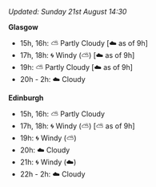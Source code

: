 *Updated: Sunday 21st August 14:30*

**Glasgow**

* 15h, 16h: :partly_sunny: Partly Cloudy [:cloud: as of 9h]
* 17h, 18h: :cyclone: Windy (:partly_sunny:) [:cloud: as of 9h]
* 19h: :partly_sunny: Partly Cloudy [:cloud: as of 9h]
* 20h - 2h: :cloud: Cloudy

**Edinburgh**

* 15h, 16h: :partly_sunny: Partly Cloudy
* 17h, 18h: :cyclone: Windy (:partly_sunny:) [:partly_sunny: as of 9h]
* 19h: :cyclone: Windy (:partly_sunny:)
* 20h: :cloud: Cloudy
* 21h: :cyclone: Windy (:cloud:)
* 22h - 2h: :cloud: Cloudy
